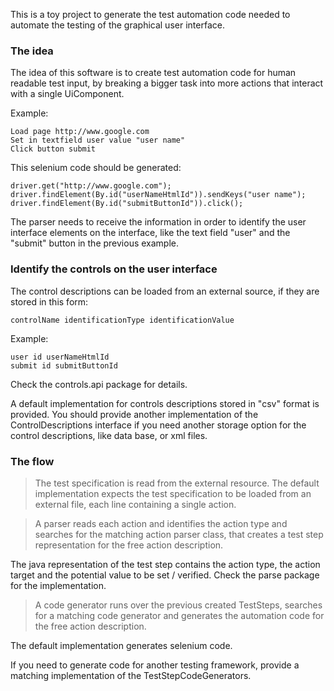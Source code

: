 
This is a toy project to generate the test automation code needed to automate the testing of the graphical user interface.

### The idea
The idea of this software is to create test automation code for human readable test input, by breaking a bigger task into more actions that interact with a single UiComponent.

Example:
```
Load page http://www.google.com
Set in textfield user value "user name"
Click button submit
```

This selenium code should be generated:
```
driver.get("http://www.google.com");
driver.findElement(By.id("userNameHtmlId")).sendKeys("user name");
driver.findElement(By.id("submitButtonId")).click();
```

The parser needs to receive the information in order to identify the user interface elements on the interface, like the text field "user" and the "submit" button in the previous example.

### Identify the controls on the user interface
The control descriptions can be loaded from an external source, if they are stored in this form:
```
controlName identificationType identificationValue
```

Example:
```
user id userNameHtmlId
submit id submitButtonId
```

Check the controls.api package for details.

A default implementation for controls descriptions stored in "csv" format is provided. You should provide another implementation of the ControlDescriptions interface if you need another storage option for the control descriptions, like data base, or xml files.

### The flow
> The test specification is read from the external resource. The default implementation expects the test specification to be loaded from an external file, each line containing a single action. 

> A parser reads each action and identifies the action type and searches for the matching action parser class, that creates a test step representation for the free action description.

The java representation of the test step contains the action type, the action target and the potential value to be set / verified.
Check the parse package for the implementation.

> A code generator runs over the previous created TestSteps, searches for a matching code generator and generates the automation code for the free action description.

The default implementation generates selenium code. 

If you need to generate code for another testing framework, provide a matching implementation of the TestStepCodeGenerators.
